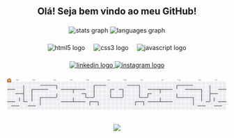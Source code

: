 <h2 align="center">Olá! Seja bem vindo ao meu GitHub!</h2>

###

<div align="center">
  <img src="https://github-readme-stats.vercel.app/api?username=Marcelo-0396&hide_title=false&hide_rank=false&show_icons=true&include_all_commits=true&count_private=true&disable_animations=false&theme=chartreuse-dark&locale=pt-br&hide_border=false" height="150" alt="stats graph"  />
  <img src="https://github-readme-stats.vercel.app/api/top-langs?username=Marcelo-0396&locale=pt-br&hide_title=false&layout=compact&card_width=320&langs_count=5&theme=chartreuse-dark&hide_border=false" height="150" alt="languages graph"  />
</div>

###

<div align="center">
  <img src="https://cdn.jsdelivr.net/gh/devicons/devicon/icons/html5/html5-plain.svg" height="30" alt="html5 logo"  />
  <img width="12" />
  <img src="https://cdn.jsdelivr.net/gh/devicons/devicon/icons/css3/css3-plain.svg" height="30" alt="css3 logo"  />
  <img width="12" />
  <img src="https://cdn.jsdelivr.net/gh/devicons/devicon/icons/javascript/javascript-plain.svg" height="30" alt="javascript logo"  />
</div>

###

<div align="center">
  <a href="https://www.linkedin.com/in/marcelo-bittencourt-rosa-filho?lipi=urn%3Ali%3Apage%3Ad_flagship3_profile_view_base_contact_details%3B%2FB2ilWxxS0%2B%2FVSGLkZdtfQ%3D%3D" target="_blank">
    <img src="https://img.shields.io/static/v1?message=LinkedIn&logo=linkedin&label=&color=0077B5&logoColor=white&labelColor=&style=for-the-badge" height="35" alt="linkedin logo"  />
  </a>
  <a href="https://www.instagram.com/_tchel0/" target="_blank">
    <img src="https://img.shields.io/static/v1?message=Instagram&logo=instagram&label=&color=E4405F&logoColor=white&labelColor=&style=for-the-badge" height="35" alt="instagram logo"  />
  </a>
</div>

###

<picture>
  <source media="(prefers-color-scheme: dark)" srcset="https://raw.githubusercontent.com/Marcelo-0396/Marcelo-0396/output/pacman-contribution-graph-dark.svg">
  <source media="(prefers-color-scheme: light)" srcset="https://raw.githubusercontent.com/Marcelo-0396/Marcelo-0396/output/pacman-contribution-graph.svg">
  <img alt="pacman contribution graph" src="https://raw.githubusercontent.com/Marcelo-0396/Marcelo-0396/output/pacman-contribution-graph.svg">
</picture>

###

<div align="center">
  <img src="https://visitor-badge.laobi.icu/badge?page_id=Marcelo-0396.Marcelo-0396&left_color=black&right_color=darkgreen"  />
</div>

###
